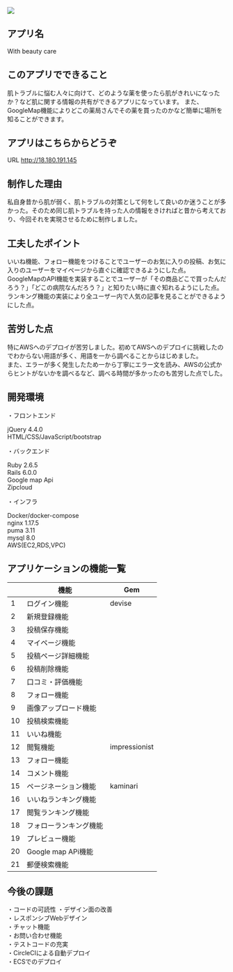 ![](https://i.gyazo.com/335652e84d2e63b84a50286b6c3b481c.png)

## アプリ名
With beauty care

## このアプリでできること
肌トラブルに悩む人々に向けて、どのような薬を使ったら肌がきれいになったか？など肌に関する情報の共有ができるアプリになっています。
また、GoogleMap機能によりどこの薬局さんでその薬を買ったのかなど簡単に場所を知ることができます。

## アプリはこちらからどうぞ
URL http://18.180.191.145

## 制作した理由
私自身昔から肌が弱く、肌トラブルの対策として何をして良いのか迷うことが多かった。そのため同じ肌トラブルを持った人の情報をきければと昔から考えており、今回それを実現させるために制作しました。

## 工夫したポイント
いいね機能、フォロー機能をつけることでユーザーのお気に入りの投稿、お気に入りのユーザーをマイページから直ぐに確認できるようにした点。<br>
GoogleMapのAPI機能を実装することでユーザーが「その商品どこで買ったんだろう？」「どこの病院なんだろう？」と知りたい時に直ぐ知れるようにした点。<br>
ランキング機能の実装により全ユーザー内で人気の記事を見ることができるようにした点。

## 苦労した点
特にAWSへのデプロイが苦労しました。初めてAWSへのデプロイに挑戦したのでわからない用語が多く、用語を一から調べることからはじめました。<br>
また、エラーが多く発生したため一から丁寧にエラー文を読み、AWSの公式からヒントがないかを調べるなど、調べる時間が多かったのも苦労した点でした。
## 開発環境
・フロントエンド<br>

 jQuery 4.4.0<br>
 HTML/CSS/JavaScript/bootstrap

・バックエンド

 Ruby 2.6.5<br>
 Rails 6.0.0<br>
 Google map Api<br>
 Zipcloud
 
 ・インフラ
 
  Docker/docker-compose<br>
  nginx 1.17.5<br>
  puma 3.11<br>
  mysql 8.0<br>
  AWS(EC2,RDS,VPC)

## アプリケーションの機能一覧

|  | 機能               |Gem    |
|--|------------------|-------|
|1 |ログイン機能        |devise |
|2 |新規登録機能        |       |
|3 |投稿保存機能        |       | 
|4 |マイページ機能      |       |  
|5 |投稿ページ詳細機能   |       |
|6 |投稿削除機能        |       |  
|7 |口コミ・評価機能     |       |  
|8 |フォロー機能        |       |
|9 |画像アップロード機能|       |
|10|投稿検索機能        |       |
|11|いいね機能          |       |
|12|閲覧機能            |impressionist       |
|13|フォロー機能        |       |
|14|コメント機能        |       |
|15|ページネーション機能|  kaminari     |
|16|いいねランキング機能 |       |
|17|閲覧ランキング機能   |       |
|18|フォローランキング機能|       |
|19|プレビュー機能      |         |
|20|Google map APi機能 |       |
|21|郵便検索機能　　　　|        |

## 今後の課題
・コードの可読性
・デザイン面の改善<br>
・レスポンシブWebデザイン<br>
・チャット機能<br>
・お問い合わせ機能<br>
・テストコードの充実<br>
・CircleCIによる自動デプロイ<br>
・ECSでのデプロイ
